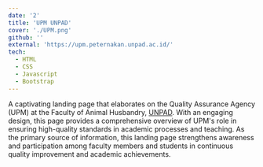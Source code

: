 ```yaml
---
date: '2'
title: 'UPM UNPAD'
cover: './UPM.png'
github: ''
external: 'https://upm.peternakan.unpad.ac.id/'
tech:
  - HTML
  - CSS
  - Javascript
  - Bootstrap
---
```


A captivating landing page that elaborates on the Quality Assurance Agency (UPM) at the Faculty of Animal Husbandry, [UNPAD](https://unpad.ac.id/). With an engaging design, this page provides a comprehensive overview of UPM's role in ensuring high-quality standards in academic processes and teaching. As the primary source of information, this landing page strengthens awareness and participation among faculty members and students in continuous quality improvement and academic achievements.
